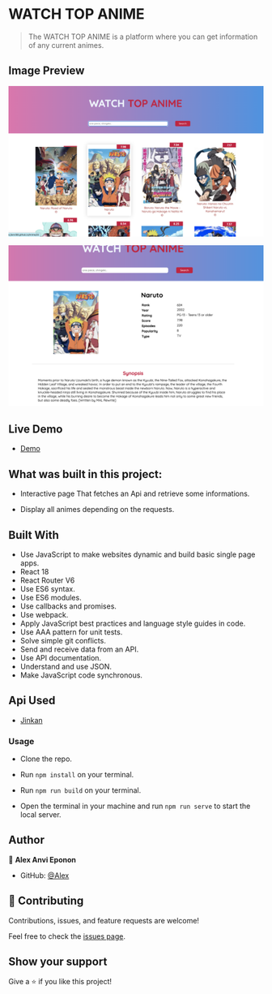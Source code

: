 
# WATCH TOP ANIME 

> The WATCH TOP ANIME is a platform where you can get information of any current animes.

## Image Preview

![image](home.png)

![image](search.png)

##  Live Demo
- [Demo]()

## What was built in this project:

- Interactive page That fetches an Api and retrieve some informations.

- Display all animes depending on the requests.

## Built With

- Use JavaScript to make websites dynamic and build basic single page apps.
- React 18
- React Router V6
- Use ES6 syntax.
- Use ES6 modules.
- Use callbacks and promises.
- Use webpack.
- Apply JavaScript best practices and language style guides in code.
- Use AAA pattern for unit tests.
- Solve simple git conflicts.
- Send and receive data from an API.
- Use API documentation.
- Understand and use JSON.
- Make JavaScript code synchronous.

## Api Used

- [Jinkan](https://jikan.moe/)

### Usage

- Clone the repo.

- Run `npm install` on your terminal.

- Run `npm run build` on your terminal.

- Open the terminal in your machine and run `npm run serve` to start the local server.

## Author

👤 **Alex Anvi Eponon**

- GitHub: [@Alex](https://github.com/Anvi98)

## 🤝 Contributing

Contributions, issues, and feature requests are welcome!

Feel free to check the [issues page](https://github.com/GuilhermeGiachellin/Anime-Capstone/issues).


## Show your support

Give a ⭐️ if you like this project!